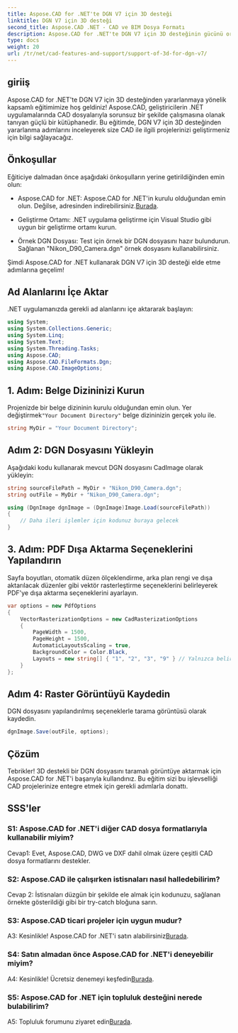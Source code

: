 ```yaml
---
title: Aspose.CAD for .NET'te DGN V7 için 3D desteği
linktitle: DGN V7 için 3D desteği
second_title: Aspose.CAD .NET - CAD ve BIM Dosya Formatı
description: Aspose.CAD for .NET'te DGN V7 için 3D desteğinin gücünü ortaya çıkarın. Adım adım eğitimimizi takip edin.
type: docs
weight: 20
url: /tr/net/cad-features-and-support/support-of-3d-for-dgn-v7/
---
```

## giriiş

Aspose.CAD for .NET'te DGN V7 için 3D desteğinden yararlanmaya yönelik kapsamlı eğitimimize hoş geldiniz! Aspose.CAD, geliştiricilerin .NET uygulamalarında CAD dosyalarıyla sorunsuz bir şekilde çalışmasına olanak tanıyan güçlü bir kütüphanedir. Bu eğitimde, DGN V7 için 3D desteğinden yararlanma adımlarını inceleyerek size CAD ile ilgili projelerinizi geliştirmeniz için bilgi sağlayacağız.

## Önkoşullar

Eğiticiye dalmadan önce aşağıdaki önkoşulların yerine getirildiğinden emin olun:

-  Aspose.CAD for .NET: Aspose.CAD for .NET'in kurulu olduğundan emin olun. Değilse, adresinden indirebilirsiniz.[Burada](https://releases.aspose.com/cad/net/).

- Geliştirme Ortamı: .NET uygulama geliştirme için Visual Studio gibi uygun bir geliştirme ortamı kurun.

- Örnek DGN Dosyası: Test için örnek bir DGN dosyasını hazır bulundurun. Sağlanan "Nikon_D90_Camera.dgn" örnek dosyasını kullanabilirsiniz.

Şimdi Aspose.CAD for .NET kullanarak DGN V7 için 3D desteği elde etme adımlarına geçelim!

## Ad Alanlarını İçe Aktar

.NET uygulamanızda gerekli ad alanlarını içe aktararak başlayın:

```csharp
using System;
using System.Collections.Generic;
using System.Linq;
using System.Text;
using System.Threading.Tasks;
using Aspose.CAD;
using Aspose.CAD.FileFormats.Dgn;
using Aspose.CAD.ImageOptions;
```

## 1. Adım: Belge Dizininizi Kurun

 Projenizde bir belge dizininin kurulu olduğundan emin olun. Yer değiştirmek`"Your Document Directory"` belge dizininizin gerçek yolu ile.

```csharp
string MyDir = "Your Document Directory";
```

## Adım 2: DGN Dosyasını Yükleyin

Aşağıdaki kodu kullanarak mevcut DGN dosyasını CadImage olarak yükleyin:

```csharp
string sourceFilePath = MyDir + "Nikon_D90_Camera.dgn";
string outFile = MyDir + "Nikon_D90_Camera.dgn";

using (DgnImage dgnImage = (DgnImage)Image.Load(sourceFilePath))
{
    // Daha ileri işlemler için kodunuz buraya gelecek
}
```

## 3. Adım: PDF Dışa Aktarma Seçeneklerini Yapılandırın

Sayfa boyutları, otomatik düzen ölçeklendirme, arka plan rengi ve dışa aktarılacak düzenler gibi vektör rasterleştirme seçeneklerini belirleyerek PDF'ye dışa aktarma seçeneklerini ayarlayın.

```csharp
var options = new PdfOptions
{
    VectorRasterizationOptions = new CadRasterizationOptions
    {
        PageWidth = 1500,
        PageHeight = 1500,
        AutomaticLayoutsScaling = true,
        BackgroundColor = Color.Black,
        Layouts = new string[] { "1", "2", "3", "9" } // Yalnızca belirtilen görünümleri dışa aktar
    }
};
```

## Adım 4: Raster Görüntüyü Kaydedin

DGN dosyasını yapılandırılmış seçeneklerle tarama görüntüsü olarak kaydedin.

```csharp
dgnImage.Save(outFile, options);
```

## Çözüm

Tebrikler! 3D destekli bir DGN dosyasını taramalı görüntüye aktarmak için Aspose.CAD for .NET'i başarıyla kullandınız. Bu eğitim sizi bu işlevselliği CAD projelerinize entegre etmek için gerekli adımlarla donattı.

## SSS'ler

### S1: Aspose.CAD for .NET'i diğer CAD dosya formatlarıyla kullanabilir miyim?

Cevap1: Evet, Aspose.CAD, DWG ve DXF dahil olmak üzere çeşitli CAD dosya formatlarını destekler.

### S2: Aspose.CAD ile çalışırken istisnaları nasıl halledebilirim?

Cevap 2: İstisnaları düzgün bir şekilde ele almak için kodunuzu, sağlanan örnekte gösterildiği gibi bir try-catch bloğuna sarın.

### S3: Aspose.CAD ticari projeler için uygun mudur?

 A3: Kesinlikle! Aspose.CAD for .NET'i satın alabilirsiniz[Burada](https://purchase.aspose.com/buy).

### S4: Satın almadan önce Aspose.CAD for .NET'i deneyebilir miyim?

A4: Kesinlikle! Ücretsiz denemeyi keşfedin[Burada](https://releases.aspose.com/).

### S5: Aspose.CAD for .NET için topluluk desteğini nerede bulabilirim?

 A5: Topluluk forumunu ziyaret edin[Burada](https://forum.aspose.com/c/cad/19).